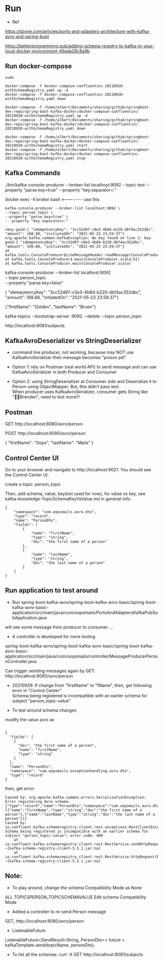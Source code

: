 
# Run

- Ref

https://dzone.com/articles/ports-and-adapters-architecture-with-kafka-avro-and-spring-boot

https://betterprogramming.pub/adding-schema-registry-to-kafka-in-your-local-docker-environment-49ada28c8a9b

## Run docker-compose

```
sudo

docker-compose -f docker-compose-confluentinc-20210920-withSchemaRegistry.yaml up -d
docker-compose -f docker-compose-confluentinc-20210920-withSchemaRegistry.yaml down

docker-compose -f /home/albert/Documents/sharing/github/springboot-dev-repo/spring-boot-kafka-docker/docker-compose-confluentinc-20210920-withSchemaRegistry.yaml up -d
docker-compose -f /home/albert/Documents/sharing/github/springboot-dev-repo/spring-boot-kafka-docker/docker-compose-confluentinc-20210920-withSchemaRegistry.yaml down

docker-compose -f /home/albert/Documents/sharing/github/springboot-dev-repo/spring-boot-kafka-docker/docker-compose-confluentinc-20210920-withSchemaRegistry.yaml start
docker-compose -f /home/albert/Documents/sharing/github/springboot-dev-repo/spring-boot-kafka-docker/docker-compose-confluentinc-20210920-withSchemaRegistry.yaml stop

```

## Kafka Commands

./bin/kafka-console-producer --broker-list localhost:9092 --topic test --property "parse.key=true" --property "key.separator=:"

docker exec -it broker bash <-------- use this

```
kafka-console-producer --broker-list localhost:9092 \
--topic person_topic \
--property "parse.key=true" \
-- property "key.separator=:"

>key-good:{ "idempotencyKey": "3cc52d97-c0e3-4b84-b220-dbf4ac352dbc", "amount": 188.88, "initiatedOn": "2021-05-23 23:59:37"}
org.apache.kafka.common.KafkaException: No key found on line 1: key-good:{ "idempotencyKey": "3cc52d97-c0e3-4b84-b220-dbf4ac352dbc", "amount": 188.88, "initiatedOn": "2021-05-23 23:59:37"}
at kafka.tools.ConsoleProducer$LineMessageReader.readMessage(ConsoleProducer.scala:290)
at kafka.tools.ConsoleProducer$.main(ConsoleProducer.scala:51)
at kafka.tools.ConsoleProducer.main(ConsoleProducer.scala)

```

kafka-console-producer --broker-list localhost:9092 \
--topic person_topic \
--property "parse.key=false"

{ "idempotencyKey": "3cc52d97-c0e3-4b84-b220-dbf4ac352dbc", "amount": 188.88, "initiatedOn": "2021-05-23 23:59:37"}

{"firstName": "Golden", "lastName": "Bruen"}


kafka-topics --bootstrap-server :9092 --delete --topic person_topic

http://localhost:8081/subjects

## KafkaAvroDeserializer vs StringDeserializer

- command line producer, not working, because may NOT use KafkaAvroSerializer
then message becomes "poison pill"

- Option 1: rely on Postman (real world API) to send message and can use KafkaAvroSerializer in both Producer and Consumer
- Option 2: using StringDeserializer at Consumer side and Deserialize it to Person using ObjectMapper. But, this didn't pass test.  
When producer uses KafkaAvroSerializer, consumer gets String like "Brenden", need to test more!!!

## Postman
GET
http://localhost:8080/avro/person

POST
http://localhost:8080/avro/person

{
"firstName": "Oops",
"lastName": "Mails"
}


## Control Center UI

Go to your browser and navigate to http://localhost:9021. You should see the Control Center UI. 

create a topic: person_topic

Then, add schema, value, key(not used for now), for value vs key, see kafka-knowledge-TopicSchemaKeyVsValue.md in general-info.

```
{
	"namespace": "com.oopsmails.avro.dto",
	"type": "record",
	"name": "PersonDto",
	"fields": [
		{
			"name": "firstName",
			"type": "string",
			"doc": "the first name of a person"
		},
		{
			"name": "lastName",
			"type": "string",
			"doc": "the last name of a person"
		}	
	]
}
```

## Run application to test around

- Run
  spring-boot-kafka-avro/spring-boot-kafka-avro-basic/spring-boot-kafka-avro-basic-application/src/main/java/com/oopsmails/PortsAndAdaptersKafkaPubSubApplication.java

will see some message from producer to consumer ...

- A controller is developed for more testing

spring-boot-kafka-avro/spring-boot-kafka-avro-basic/spring-boot-kafka-avro-basic-application/src/main/java/com/oopsmails/controller/MessageProducerPersonController.java

Can trigger sending messages again by GET: http://localhost:8080/avro/person


- 20210929: 
If change from "firstName" to "fName", then, get following error in "Control Center"  
Schema being registered is incompatible with an earlier schema for subject "person_topic-value"

- To test around schema changes

modify the value avro as

```

{
  "fields": [
    {
      "doc": "the first name of a person",
      "name": "firstName",
      "type": "string"
    }
  ],
  "name": "PersonDto",
  "namespace": "com.oopsmails.exceptionhandling.avro.dto",
  "type": "record"
}

```

then, get error:

```
Caused by: org.apache.kafka.common.errors.SerializationException: Error registering Avro schema: {"type":"record","name":"PersonDto","namespace":"com.oopsmails.avro.dto","fields":[{"name":"firstName","type":"string","doc":"the first name of a person"},{"name":"lastName","type":"string","doc":"the last name of a person"}]}
Caused by: io.confluent.kafka.schemaregistry.client.rest.exceptions.RestClientException: Schema being registered is incompatible with an earlier schema for subject "person_topic-value"; error code: 409
	at io.confluent.kafka.schemaregistry.client.rest.RestService.sendHttpRequest(RestService.java:292) ~[kafka-schema-registry-client-5.5.1.jar:na]
	at io.confluent.kafka.schemaregistry.client.rest.RestService.httpRequest(RestService.java:351) ~[kafka-schema-registry-client-5.5.1.jar:na]

```

## Note:

- To play around, change the schema Compatibility Mode as None

ALL TOPICSPERSON_TOPICSCHEMAVALUE
Edit schema
Compatibility Mode

- Added a controller to re-send Person message

GET, http://localhost:8080/avro/person

- ListenableFuture

ListenableFuture<SendResult<String, PersonDto>> future = kafkaTemplate.send(topicName, personDto);

- To list all the schemas:
curl -X GET http://localhost:8081/subjects

